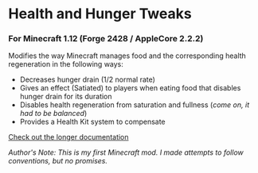 # Health and Hunger Tweaks
### For Minecraft 1.12 (Forge 2428 / AppleCore 2.2.2)
Modifies the way Minecraft manages food and the corresponding health regeneration in the following ways:
 * Decreases hunger drain (1/2 normal rate)
 * Gives an effect (Satiated) to players when eating food that disables hunger drain for its duration
 * Disables health regeneration from saturation and fullness (*come on, it had to be balanced*)
 * Provides a Health Kit system to compensate

[Check out the longer documentation](https://github.com/CerulanLumina/HealthHungerTweaks/wiki/Changes-in-Detail)

*Author's Note: This is my first Minecraft mod. I made attempts to follow conventions, but no promises.*
